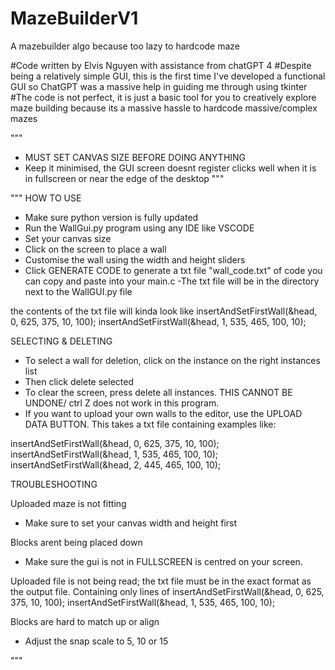 # MazeBuilderV1
A mazebuilder algo because too lazy to hardcode maze

#Code written by Elvis Nguyen with assistance from chatGPT 4
#Despite being a relatively simple GUI, this is the first time I've developed a functional GUI so ChatGPT was a massive help in guiding me through using tkinter
#The code is not perfect, it is just a basic tool for you to creatively explore maze building because its a massive hassle to hardcode massive/complex mazes

"""
- MUST SET CANVAS SIZE BEFORE DOING ANYTHING
- Keep it minimised, the GUI screen doesnt register clicks well when it is in fullscreen or near the edge of the desktop
"""

"""
HOW TO USE
- Make sure python version is fully updated
- Run the WallGui.py program using any IDE like VSCODE
- Set your canvas size
- Click on the screen to place a wall
- Customise the wall using the width and height sliders
- Click GENERATE CODE to generate a txt file "wall_code.txt" of code you can copy and paste into your main.c
-The txt file will be in the directory next to the WallGUI.py file

the contents of the txt file will kinda look like 
insertAndSetFirstWall(&head, 0, 625, 375, 10, 100);
insertAndSetFirstWall(&head, 1, 535, 465, 100, 10);

SELECTING & DELETING
- To select a wall for deletion, click on the instance on the right instances list
- Then click delete selected 
- To clear the screen, press delete all instances. THIS CANNOT BE UNDONE/ ctrl Z does not work in this program. 
- If you want to upload your own walls to the editor, use the UPLOAD DATA BUTTON. This takes a txt file containing examples like:

insertAndSetFirstWall(&head, 0, 625, 375, 10, 100);
insertAndSetFirstWall(&head, 1, 535, 465, 100, 10);
insertAndSetFirstWall(&head, 2, 445, 465, 100, 10);

TROUBLESHOOTING

Uploaded maze is not fitting 
- Make sure to set your canvas width and height first 

Blocks arent being placed down 
- Make sure the gui is not in FULLSCREEN is centred on your screen. 

Uploaded file is not being read; 
the txt file must be in the exact format as the output file. Containing only lines of 
insertAndSetFirstWall(&head, 0, 625, 375, 10, 100);
insertAndSetFirstWall(&head, 1, 535, 465, 100, 10);

Blocks are hard to match up or align
- Adjust the snap scale to 5, 10 or 15

"""

